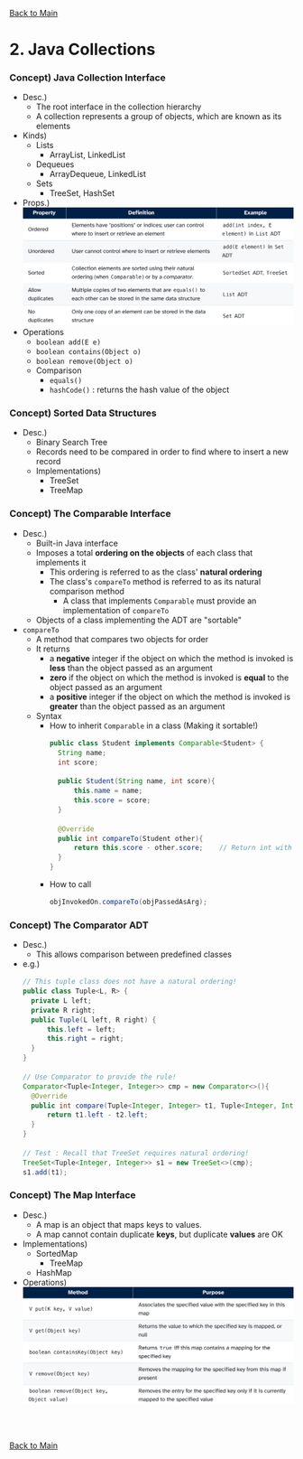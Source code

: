 [Back to Main](../main.md)

# 2. Java Collections

### Concept) Java Collection Interface
- Desc.)
  - The root interface in the collection hierarchy
  - A collection represents a group of objects, which are known as its elements
- Kinds)
  - Lists
    - ArrayList, LinkedList
  - Dequeues
    - ArrayDequeue, LinkedList
  - Sets
    - TreeSet, HashSet
- Props.)   
  ![](../images/02/001.png)
- Operations
  - `boolean add(E e)`
  - `boolean contains(Object o)`
  - `boolean remove(Object o)`
  - Comparison
    - `equals()`
    - `hashCode()` : returns the hash value of the object

### Concept) Sorted Data Structures
- Desc.)
  - Binary Search Tree
  - Records need to be compared in order to find where to insert a new record
  - Implementations)
    - TreeSet
    - TreeMap

### Concept) The Comparable Interface
- Desc.)
  - Built-in Java interface
  - Imposes a total **ordering on the objects** of each class that implements it
    - This ordering is referred to as the class' **natural ordering**
    - The class's `compareTo` method is referred to as its natural comparison method
      - A class that implements `Comparable` must provide an implementation of `compareTo`
  - Objects of a class implementing the ADT are "sortable"
- `compareTo`
  - A method that compares two objects for order
  - It returns
    - a **negative** integer if the object on which the method is invoked is **less** than the object passed as an argument
    - **zero** if the object on which the method is invoked is **equal** to the object passed as an argument
    - a **positive** integer if the object on which the method is invoked is **greater** than the object passed as an argument
  - Syntax
    - How to inherit `Comparable` in a class (Making it sortable!)
      ```java
      public class Student implements Comparable<Student> {
        String name;
        int score;

        public Student(String name, int score){
            this.name = name;
            this.score = score;
        }

        @Override
        public int compareTo(Student other){
            return this.score - other.score;    // Return int with sign!
        }
      }
      ```
    - How to call
      ```java
      objInvokedOn.compareTo(objPassedAsArg);
      ```

### Concept) The Comparator ADT
- Desc.)
  - This allows comparison between predefined classes
- e.g.)
  ```java
  // This tuple class does not have a natural ordering!
  public class Tuple<L, R> {
    private L left;
    private R right;
    public Tuple(L left, R right) {
        this.left = left;
        this.right = right;
    }
  }

  // Use Comparator to provide the rule!
  Comparator<Tuple<Integer, Integer>> cmp = new Comparator<>(){
    @Override
    public int compare(Tuple<Integer, Integer> t1, Tuple<Integer, Integer> t2){
        return t1.left - t2.left;
    }
  }

  // Test : Recall that TreeSet requires natural ordering!
  TreeSet<Tuple<Integer, Integer>> s1 = new TreeSet<>(cmp);
  s1.add(t1);
  ```

### Concept) The Map Interface
- Desc.) 
  - A map is an object that maps keys to values.
  - A map cannot contain duplicate **keys**, but duplicate **values** are OK
- Implementations)
  - SortedMap
    - TreeMap
  - HashMap
- Operations)   
  ![](../images/02/002.png)



<br><br>

[Back to Main](../main.md)